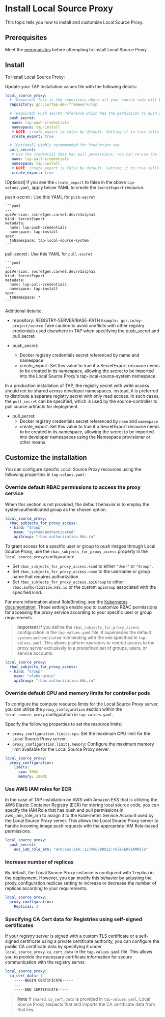 # Install Local Source Proxy

This topic tells you how to install and customize Local Source Proxy.

## Prerequisites

Meet the [prerequisites](prereqs.hbs.md) before attempting to install Local Source Proxy.

## Install

To install Local Source Proxy:

Update your TAP installation values file with the following details:

```yaml
local_source_proxy:
  # (Required) This is the repository where all your source code will be uploaded
  repository: gcr.io/tap-dev-framework/lsp

  # (Required) Push secret reference which has the permission to push artifacts to the repository mentioned in local_source_proxy.repository
  push_secret:
   name: lsp-push-credentials
   namespace: tap-install
   # NOTE: create_export is false by default. Setting it to true tells Local source proxy to create a SecretExport for the referred secret and own it. If you are reusing the secret that already existed in your cluster, you should make sure it's not exported by any other process, or set this flag to false and make sure it is exportable to the tap-local-source-system namespace via a SecretExport resource.
   create_export: true

  # (Optional) Highly recommended for Production use
  pull_secret:
   # Use the credential that has pull permissions. You can re-use the lsp-push-credentials that have pull access if you chose not to create a separate request for pull.
   name: lsp-pull-credentials
   namespace: tap-install
   # NOTE: create_export is false by default. Setting it to true tells Local source proxy to create a SecretExport for the referred secret and own it. If you are reusing the secret that already existed in your cluster, you should make sure it's not exported by any other process, or set this flag to false and make sure it is exportable to developer namespaces via a SecretExport resource.
   create_export: true
```

[Optional] If you see the `create_export` to false in the above `tap-values.yaml`, apply below YAML
to create the `SecretExport` resource.

push-secret
: Use this YAML for `push-secret`

    ```yaml
    ---
    apiVersion: secretgen.carvel.dev/v1alpha1
    kind: SecretExport
    metadata:
      name: lsp-push-credentials
      namespace: tap-install
    spec:
      toNamespace: tap-local-source-system
    ```

pull-secret
: Use this YAML for `pull-secret`

    ```yaml
    ---
    apiVersion: secretgen.carvel.dev/v1alpha1
    kind: SecretExport
    metadata:
      name: lsp-pull-credentials
      namespace: tap-install
    spec:
      toNamespace: *
    ```

Additional details:

- repository: REGISTRY-SERVER/BASE-PATH `Example: gcr.io/my-project/source`
  Take caution to avoid conflicts with other registry credentials used elsewhere in TAP when
  specifying the push_secret and pull_secret.

- push_secret:
  - Docker registry credentials secret referenced by name and namespace
  - create_export: Set this value to true if a SecretExport resource needs to be created in its
    namespace, allowing the secret to be imported into the Local Source Proxy's
    tap-local-source-system namespace.

In a production installation of TAP, the registry secret with write access should not be shared
across developer namespaces. Instead, it is preferred to distribute a separate registry secret with
only read access. In such cases, the `pull_secret`   can be specified, which is used by the
source-controller to pull source artifacts for deployment.

- pull_secret:
  - Docker registry credentials secret referenced by `name` and `namespace`
  - create_export: Set this value to true if a SecretExport resource needs to be created in its
    namespace, allowing the secret to be imported into developer namespaces using the Namespace
    provisioner or other means.

## Customize the installation

You can configure specific Local Source Proxy resources using the following properties in
`tap-values.yaml`:

### <a id="override-dflt-rbac"></a> Override default RBAC permissions to access the proxy service

When this section is not provided, the default behavior is to employ the system:authenticated group
as the chosen option.

```yaml
local_source_proxy:
  rbac_subjects_for_proxy_access:
  - kind: "Group"
    name: "system:authenticated"
    apiGroup: "rbac.authorization.k8s.io"
```

To grant access for a specific user or group to push images through Local Source Proxy, use the
`rbac_subjects_for_proxy_access` property in the `local_source_proxy` configuration:

- Set `rbac_subjects_for_proxy_access.kind` to either `"User"` or `"Group"`.
- Set `rbac_subjects_for_proxy_access.name` to the username or group name that requires authorization.
- Set `rbac_subjects_for_proxy_access.apiGroup` to either `rbac.authorization.k8s.io` or the custom
  `apiGroup` associated with the specified kind.

For more information about RoleBinding, see the [Kubernetes documentation](https://kubernetes.io/docs/reference/access-authn-authz/rbac/#role-binding-examples).
These settings enable you to customize RBAC permissions for accessing the proxy service according to
your specific user or group requirements.

> **Important** If you define the `rbac_subjects_for_proxy_access` configuration in the
> `tap-values.yaml` file, it supersedes the default `system:authenticated` role binding with the
> one specified in `tap-values.yaml`. This allows platform operators to restrict access to the proxy
> server exclusively to a predefined set of groups, users, or service accounts.

```yaml
local_source_proxy:
  rbac_subjects_for_proxy_access:
  - kind: "Group"
    name: "alpha-group"
    apiGroup: "rbac.authorization.k8s.io"
```

### Override default CPU and memory limits for controller pods

To configure the compute resource limits for the Local Source Proxy server, you can utilize the
`proxy_configuration` section within the `local_source_proxy` configuration in `tap-values.yaml`.

Specify the following properties to set the resource limits:

- `proxy_configuration.limits.cpu`: Set the maximum CPU limit for the Local Source Proxy server.
- `proxy_configuration.limits.memory`: Configure the maximum memory limit available for the Local
  Source Proxy server.

```yaml
local_source_proxy:
  proxy_configuration:
    limits:
      cpu: 500m
      memory: 100Mi
```

### Use AWS IAM roles for ECR

In the case of TAP installation on AWS with Amazon EKS that is utilizing the AWS Elastic Container
Registry (ECR) for storing local source code, you can specify the IAM Role that has push and pull
permissions in aws_iam_role_arn to assign it to the Kubernetes Service Account used by the Local
Source Proxy server. This allows the Local Source Proxy server to handle incoming image push
requests with the appropriate IAM Role-based permissions.

```yaml
local_source_proxy:
  push_secret:
    aws_iam_role_arn: "arn:aws:iam::123456789012:role/EKSIAMRole"
```

### Increase number of replicas

By default, the Local Source Proxy instance is configured with 1 replica in the deployment. However,
you can modify this behavior by adjusting the proxy_configuration.replicas setting to increase or
decrease the number of replicas according to your requirements.

```yaml
local_source_proxy:
  proxy_configuration:
    Replicas: 3
```

### Specifying CA Cert data for Registries using self-signed certificates

If your registry server is signed with a custom TLS certificate or a self-signed certificate using a
private certificate authority, you can configure the public CA certificate data by specifying it
under `local_source_proxy.ca_cert_data` in the `tap.values.yaml` file. This allows you to provide the
necessary certificate information for secure communication with the registry server.

```yaml
local_source_proxy:
  ca_cert_data: |
    -----BEGIN CERTIFICATE-----
    ...
    -----END CERTIFICATE-----
```

> **Note** If `shared.ca_cert_data` is provided in `tap-values.yaml`, Local Source Proxy respects
> that and imports the CA certificate data from that key.